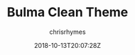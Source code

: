 ---
title: "Bulma Clean Theme"
github: https://github.com/chrisrhymes/bulma-clean-theme
demo: https://www.csrhymes.com/bulma-clean-theme/
author: chrisrhymes

ssg:
  - Jekyll
cms:
  - No Cms
date: 2018-10-13T20:07:28Z
github_branch: master
---